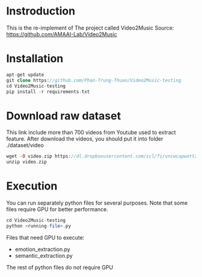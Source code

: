 # Instroduction
This is the re-implement of The project called Video2Music
Source: https://github.com/AMAAI-Lab/Video2Music

# Installation
```php
apt-get update
git clone https://github.com/Phan-Trung-Thuan/Video2Music-testing
cd Video2Music-testing
pip install -r requirements.txt
```
# Download raw dataset
This link include more than 700 videos from Youtube used to extract feature. After download the videos, you should put it into folder ./dataset/video
```php
wget -O video.zip https://dl.dropboxusercontent.com/scl/fi/vncwcapwott270ru6ibgh/video.zip?rlkey=wjetubrt7d43dj8wtu2arjd7z&dl=0?dl=1
unzip video.zip
```
# Execution
You can run separately python files for several purposes. Note that some files require GPU for better performance.
```php
cd Video2Music-testing
python <running-file>.py
```
Files that need GPU to execute:
* emotion_extraction.py
* semantic_extraction.py

The rest of python files do not require GPU